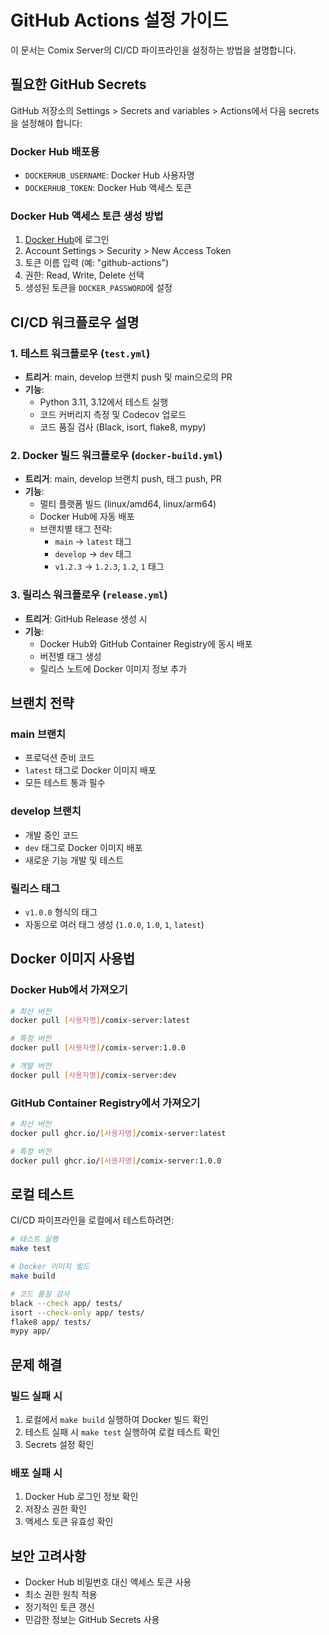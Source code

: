 # GitHub Actions 설정 가이드

이 문서는 Comix Server의 CI/CD 파이프라인을 설정하는 방법을 설명합니다.

## 필요한 GitHub Secrets

GitHub 저장소의 Settings > Secrets and variables > Actions에서 다음 secrets을 설정해야 합니다:

### Docker Hub 배포용
- `DOCKERHUB_USERNAME`: Docker Hub 사용자명
- `DOCKERHUB_TOKEN`: Docker Hub 액세스 토큰

### Docker Hub 액세스 토큰 생성 방법
1. [Docker Hub](https://hub.docker.com)에 로그인
2. Account Settings > Security > New Access Token
3. 토큰 이름 입력 (예: "github-actions")
4. 권한: Read, Write, Delete 선택
5. 생성된 토큰을 `DOCKER_PASSWORD`에 설정

## CI/CD 워크플로우 설명

### 1. 테스트 워크플로우 (`test.yml`)
- **트리거**: main, develop 브랜치 push 및 main으로의 PR
- **기능**:
  - Python 3.11, 3.12에서 테스트 실행
  - 코드 커버리지 측정 및 Codecov 업로드
  - 코드 품질 검사 (Black, isort, flake8, mypy)

### 2. Docker 빌드 워크플로우 (`docker-build.yml`)
- **트리거**: main, develop 브랜치 push, 태그 push, PR
- **기능**:
  - 멀티 플랫폼 빌드 (linux/amd64, linux/arm64)
  - Docker Hub에 자동 배포
  - 브랜치별 태그 전략:
    - `main` → `latest` 태그
    - `develop` → `dev` 태그
    - `v1.2.3` → `1.2.3`, `1.2`, `1` 태그

### 3. 릴리스 워크플로우 (`release.yml`)
- **트리거**: GitHub Release 생성 시
- **기능**:
  - Docker Hub와 GitHub Container Registry에 동시 배포
  - 버전별 태그 생성
  - 릴리스 노트에 Docker 이미지 정보 추가

## 브랜치 전략

### main 브랜치
- 프로덕션 준비 코드
- `latest` 태그로 Docker 이미지 배포
- 모든 테스트 통과 필수

### develop 브랜치
- 개발 중인 코드
- `dev` 태그로 Docker 이미지 배포
- 새로운 기능 개발 및 테스트

### 릴리스 태그
- `v1.0.0` 형식의 태그
- 자동으로 여러 태그 생성 (`1.0.0`, `1.0`, `1`, `latest`)

## Docker 이미지 사용법

### Docker Hub에서 가져오기
```bash
# 최신 버전
docker pull [사용자명]/comix-server:latest

# 특정 버전
docker pull [사용자명]/comix-server:1.0.0

# 개발 버전
docker pull [사용자명]/comix-server:dev
```

### GitHub Container Registry에서 가져오기
```bash
# 최신 버전
docker pull ghcr.io/[사용자명]/comix-server:latest

# 특정 버전
docker pull ghcr.io/[사용자명]/comix-server:1.0.0
```

## 로컬 테스트

CI/CD 파이프라인을 로컬에서 테스트하려면:

```bash
# 테스트 실행
make test

# Docker 이미지 빌드
make build

# 코드 품질 검사
black --check app/ tests/
isort --check-only app/ tests/
flake8 app/ tests/
mypy app/
```

## 문제 해결

### 빌드 실패 시
1. 로컬에서 `make build` 실행하여 Docker 빌드 확인
2. 테스트 실패 시 `make test` 실행하여 로컬 테스트 확인
3. Secrets 설정 확인

### 배포 실패 시
1. Docker Hub 로그인 정보 확인
2. 저장소 권한 확인
3. 액세스 토큰 유효성 확인

## 보안 고려사항

- Docker Hub 비밀번호 대신 액세스 토큰 사용
- 최소 권한 원칙 적용
- 정기적인 토큰 갱신
- 민감한 정보는 GitHub Secrets 사용